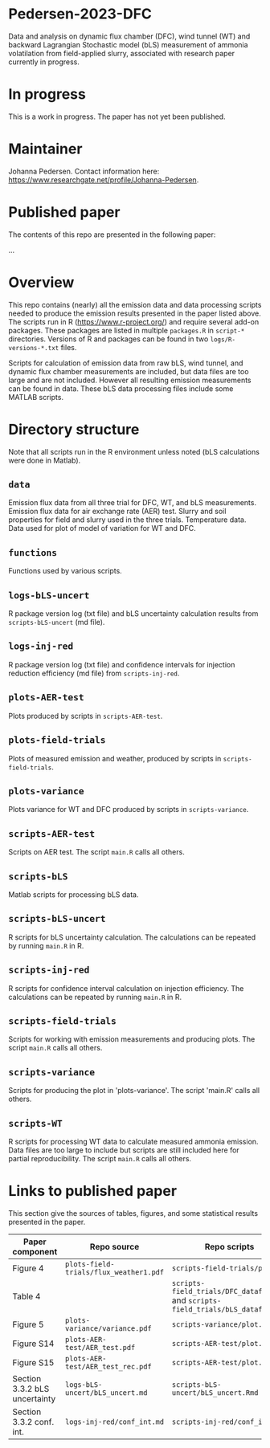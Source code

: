 # Pedersen-2023-DFC
Data and analysis on dynamic flux chamber (DFC), wind tunnel (WT) and backward Lagrangian Stochastic model (bLS) measurement of ammonia volatilation from field-applied slurry, associated with research paper currently in progress.

# In progress
This is a work in progress.
The paper has not yet been published.

# Maintainer
Johanna Pedersen.
Contact information here: <https://www.researchgate.net/profile/Johanna-Pedersen>.

# Published paper
The contents of this repo are presented in the following paper:

...


# Overview
This repo contains (nearly) all the emission data and data processing scripts needed to produce the emission results presented in the paper listed above.
The scripts run in R (<https://www.r-project.org/>) and require several add-on packages.
These packages are listed in multiple `packages.R` in `script-*` directories.
Versions of R and packages can be found in two `logs/R-versions-*.txt` files.

Scripts for calculation of emission data from raw bLS, wind tunnel, and dynamic flux chamber measurements are included, but data files are too large and are not included. 
However all resulting emission measurements can be found in data.
These bLS data processing files include some MATLAB scripts.

# Directory structure

Note that all scripts run in the R environment unless noted (bLS calculations were done in Matlab).

## `data`
Emission flux data from all three trial for DFC, WT, and bLS measurements.
Emission flux data for air exchange rate (AER) test. 
Slurry and soil properties for field and slurry used in the three trials. 
Temperature data. 
Data used for plot of model of variation for WT and DFC. 

## `functions`
Functions used by various scripts.

## `logs-bLS-uncert`
R package version log (txt file) and bLS uncertainty calculation results from `scripts-bLS-uncert` (md file).

## `logs-inj-red`
R package version log (txt file) and confidence intervals for injection reduction efficiency (md file) from `scripts-inj-red`.

## `plots-AER-test`
Plots produced by scripts in `scripts-AER-test`.

## `plots-field-trials`
Plots of measured emission and weather, produced by scripts in `scripts-field-trials`.

## `plots-variance`
Plots variance for WT and DFC produced by scripts in `scripts-variance`.

## `scripts-AER-test`
Scripts on AER test.
The script `main.R` calls all others.

## `scripts-bLS`
Matlab scripts for processing bLS data.

## `scripts-bLS-uncert`
R scripts for bLS uncertainty calculation.
The calculations can be repeated by running `main.R` in R.

## `scripts-inj-red`
R scripts for confidence interval calculation on injection efficiency.
The calculations can be repeated by running `main.R` in R.

## `scripts-field-trials`
Scripts for working with emission measurements and producing plots.
The script `main.R` calls all others.

## `scripts-variance`
Scripts for producing the plot in 'plots-variance'. 
The script 'main.R' calls all others. 

## `scripts-WT`
R scripts for processing WT data to calculate measured ammonia emission. 
Data files are too large to include but scripts are still included here for partial reproducibility.
The script `main.R` calls all others. 

# Links to published paper
This section give the sources of tables, figures, and some statistical results presented in the paper.

| Paper component          |  Repo source                             |  Repo scripts             |
|-----------------         |-----------------                         |---------------            |
|    Figure 4              | `plots-field-trials/flux_weather1.pdf`       | `scripts-field-trials/plot.R` |
|    Table 4               |           | `scripts-field_trials/DFC_dataframe.R` and `scripts-field_trials/bLS_dataframe.R`      |
|    Figure 5              | `plots-variance/variance.pdf`      | `scripts-variance/plot.R`   |
| Figure S14               | `plots-AER-test/AER_test.pdf`                       | `scripts-AER-test/plot.R`|
| Figure S15               | `plots-AER-test/AER_test_rec.pdf`                    | `scripts-AER-test/plot.R` |
| Section 3.3.2 bLS uncertainty   | `logs-bLS-uncert/bLS_uncert.md`            | `scripts-bLS-uncert/bLS_uncert.Rmd` |
| Section 3.3.2 conf. int.        | `logs-inj-red/conf_int.md`            | `scripts-inj-red/conf_int.Rmd` |
